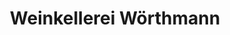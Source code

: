 ---
title: "Weinkellerei Wörthmann"
url: /lauffen-am-neckar/weinkellerei-woerthmann-karlstrasse/
shop: Spirituosen
---